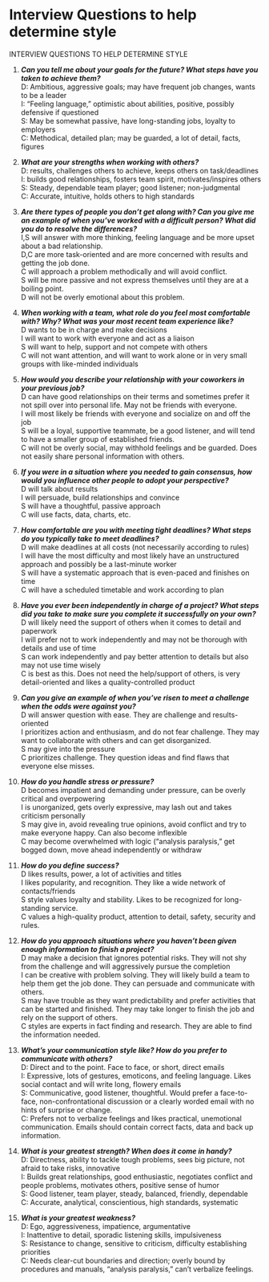 # Interview Questions to help determine style

INTERVIEW QUESTIONS TO HELP DETERMINE STYLE

1. **_Can you tell me about your goals for the future?  What steps have you taken to achieve them?_**   
D: Ambitious, aggressive goals; may have frequent job changes, wants to be a leader  
I: “Feeling language,” optimistic about abilities, positive, possibly defensive if questioned  
S: May be somewhat passive, have long-standing jobs, loyalty to employers  
C: Methodical, detailed plan; may be guarded, a lot of detail, facts, figures

1. **_What are your strengths when working with others?_**  
D:  results, challenges others to achieve, keeps others on task/deadlines  
I:  builds good relationships, fosters team spirit, motivates/inspires others  
S:  Steady, dependable team player; good listener; non-judgmental  
C: Accurate, intuitive, holds others to high standards

1. **_Are there types of people you don’t get along with? Can you give me an example of when you’ve worked with a difficult person?  What did you do to resolve the differences?_**  
I,S will answer with more thinking, feeling language and be more upset about a bad relationship.   
D,C are more task-oriented and are more concerned with results and getting the job done.    
C will approach a problem methodically and will avoid conflict.  
S will be more passive and not express themselves until they are at a boiling point.  
D will not be overly emotional about this problem.

1. **_When working with a team, what role do you feel most comfortable with?  Why?  What was your most recent team experience like?_**  
D wants to be in charge and make decisions  
I will want to work with everyone and act as a liaison  
S will want to help, support and not compete with others  
C will not want attention, and will want to work alone or in very small groups with like-minded individuals  

1. **_How would you describe your relationship with your coworkers in your previous job?_**  
D can have good relationships on their terms and sometimes prefer it not spill over into personal life.  May not be friends with everyone.  
I will most likely be friends with everyone and socialize on and off the job  
S will be a loyal, supportive teammate, be a good listener, and will tend to have a smaller group of established friends.  
C will not be overly social, may withhold feelings and be guarded.  Does not easily share personal information with others.

1. **_If you were in a situation where you needed to gain consensus, how would you influence other people to adopt your perspective?_**  
D will talk about results  
I will persuade, build relationships and convince  
S will have a thoughtful, passive approach  
C will use facts, data, charts, etc. 

1. **_How comfortable are you with meeting tight deadlines?  What steps do you typically take to meet deadlines?_**  
D will make deadlines at all costs (not necessarily according to rules)  
I will have the most difficulty and most likely have an unstructured approach and possibly be a last-minute worker  
S will have a systematic approach that is even-paced and finishes on time  
C will have a scheduled timetable and work according to plan

1. **_Have you ever been independently in charge of a project?  What steps did you take to make sure you complete it successfully on your own?_**  
D will likely need the support of others when it comes to detail and paperwork  
I will prefer not to work independently and may not be thorough with details and use of time  
S can work independently and pay better attention to details but also may not use time wisely  
C is best as this.  Does not need the help/support of others, is very detail-oriented and likes a quality-controlled product

1. **_Can you give an example of when you’ve risen to meet a challenge when the odds were against you?_**  
D will answer question with ease.  They are challenge and results-oriented  
I prioritizes action and enthusiasm, and do not fear challenge.  They may want to collaborate with others and can get disorganized.   
S may give into the pressure  
C prioritizes challenge.  They question ideas and find flaws that everyone else misses.  

1. **_How do you handle stress or pressure?_**  
D becomes impatient and demanding under pressure, can be overly critical and overpowering  
I is unorganized, gets overly expressive, may lash out and takes criticism personally  
S may give in, avoid revealing true opinions, avoid conflict and try to make everyone happy.  Can also become inflexible  
C may become overwhelmed with logic (“analysis paralysis,” get bogged down, move ahead independently or withdraw

1. **_How do you define success?_**  
D likes results, power, a lot of activities and titles  
I likes popularity, and recognition.  They like a wide network of contacts/friends  
S style values loyalty and stability.  Likes to be recognized for long-standing service.  
C values a high-quality product, attention to detail, safety, security and rules. 
 
1. **_How do you approach situations where you haven’t been given enough information to finish a project?_**  
D may make a decision that ignores potential risks.  They will not shy from the challenge and will aggressively pursue the completion  
I can be creative with problem solving.  They will likely build a team to help them get the job done.  They can persuade and communicate with others.  
S may have trouble as they want predictability and prefer activities that can be started and finished.  They may take longer to finish the job and rely on the support of others.  
C styles are experts in fact finding and research.  They are able to find the information needed. 

1. **_What’s your communication style like?  How do you prefer to communicate with others?_**  
D: Direct and to the point.  Face to face, or short, direct emails  
I: Expressive, lots of gestures, emoticons, and feeling language.  Likes social contact and will write long, flowery emails  
S: Communicative, good listener, thoughtful.  Would prefer a face-to-face, non-confrontational discussion or a clearly worded email with no hints of surprise or change.  
C:  Prefers not to verbalize feelings and likes practical, unemotional communication.  Emails should contain correct facts, data and back up information.

1. **_What is your greatest strength?  When does it come in handy?_**   
D:  Directness, ability to tackle tough problems, sees big picture, not afraid to take risks, innovative  
I:  Builds great relationships, good enthusiastic, negotiates conflict and people problems, motivates others, positive sense of humor  
S:  Good listener, team player, steady, balanced, friendly, dependable  
C:  Accurate, analytical, conscientious, high standards, systematic


1. **_What is your greatest weakness?_**  
D: Ego, aggressiveness, impatience, argumentative  
I:  Inattentive to detail, sporadic listening skills, impulsiveness  
S:  Resistance to change, sensitive to criticism, difficulty establishing priorities  
C: Needs clear-cut boundaries and direction; overly bound by procedures and manuals, “analysis paralysis,” can’t verbalize feelings.  
	

